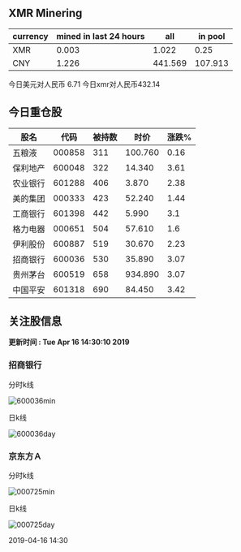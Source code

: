 ## XMR Minering

|currency|mined in last 24 hours|all|in pool|
|---|---|---|---|
|XMR|0.003|1.022|0.25|
|CNY|1.226|441.569|107.913|

今日美元对人民币 6.71	今日xmr对人民币432.14


## 今日重仓股 

|股名|代码|被持数|时价|涨跌%|
|---|---|---|---|---|
|五粮液|000858|311|100.760|0.16|
|保利地产|600048|322|14.340|3.61|
|农业银行|601288|406|3.870|2.38|
|美的集团|000333|423|52.240|1.44|
|工商银行|601398|442|5.990|3.1|
|格力电器|000651|504|57.610|1.6|
|伊利股份|600887|519|30.670|2.23|
|招商银行|600036|530|35.890|3.07|
|贵州茅台|600519|658|934.890|3.07|
|中国平安|601318|690|84.450|3.42|

## 关注股信息
**更新时间 : Tue Apr 16 14:30:10 2019**
### 招商银行 
分时k线

![600036min](http://image.sinajs.cn/newchart/min/n/sh600036.gif)

日k线

![600036day](http://image.sinajs.cn/newchart/daily/n/sh600036.gif)

### 京东方Ａ 
分时k线

![000725min](http://image.sinajs.cn/newchart/min/n/sz000725.gif)

日k线

![000725day](http://image.sinajs.cn/newchart/daily/n/sz000725.gif)

2019-04-16 14:30
